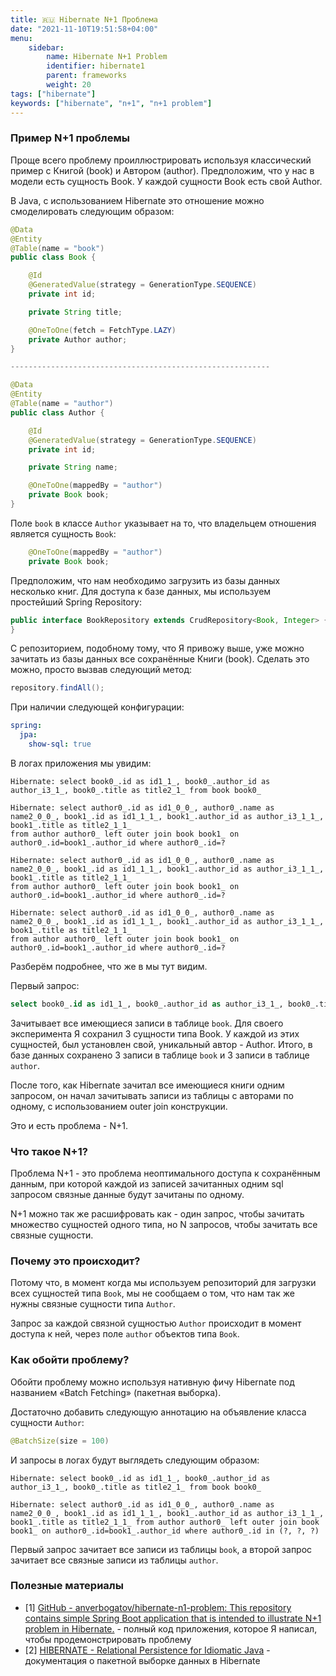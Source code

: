 ```yaml
---
title: 🇷🇺 Hibernate N+1 Проблема
date: "2021-11-10T19:51:58+04:00"
menu:
    sidebar:
        name: Hibernate N+1 Problem
        identifier: hibernate1
        parent: frameworks
        weight: 20
tags: ["hibernate"]
keywords: ["hibernate", "n+1", "n+1 problem"]
---
```


### Пример N+1 проблемы
Проще всего проблему проиллюстрировать используя классический пример с Книгой (book) и Автором (author). Предположим, что у нас в модели есть сущность Book. У каждой сущности Book есть свой Author.

В Java, с использованием Hibernate это отношение можно смоделировать следующим образом:
```java
@Data
@Entity
@Table(name = "book")
public class Book {

    @Id
    @GeneratedValue(strategy = GenerationType.SEQUENCE)
    private int id;

    private String title;

    @OneToOne(fetch = FetchType.LAZY)
    private Author author;
}

----------------------------------------------------------

@Data
@Entity
@Table(name = "author")
public class Author {

    @Id
    @GeneratedValue(strategy = GenerationType.SEQUENCE)
    private int id;

    private String name;

    @OneToOne(mappedBy = "author")
    private Book book;
}

```
Поле `book` в классе `Author` указывает на то, что владельцем отношения является сущность `Book`:
```java
    @OneToOne(mappedBy = "author")
    private Book book;
```

Предположим, что нам необходимо загрузить из базы данных несколько книг.  Для доступа к базе данных, мы используем простейший Spring Repository:
```java
public interface BookRepository extends CrudRepository<Book, Integer> {
}
```
C репозиторием, подобному тому, что Я привожу выше, уже можно зачитать из базы данных все сохранённые Книги (book). Сделать это можно, просто вызвав следующий метод:
```java
repository.findAll();
```
При наличии следующей конфигурации:
```yaml
spring:
  jpa:
    show-sql: true
```
В логах приложения мы увидим:
```logs
Hibernate: select book0_.id as id1_1_, book0_.author_id as author_i3_1_, book0_.title as title2_1_ from book book0_

Hibernate: select author0_.id as id1_0_0_, author0_.name as name2_0_0_, book1_.id as id1_1_1_, book1_.author_id as author_i3_1_1_, book1_.title as title2_1_1_ 
from author author0_ left outer join book book1_ on author0_.id=book1_.author_id where author0_.id=?

Hibernate: select author0_.id as id1_0_0_, author0_.name as name2_0_0_, book1_.id as id1_1_1_, book1_.author_id as author_i3_1_1_, book1_.title as title2_1_1_ 
from author author0_ left outer join book book1_ on author0_.id=book1_.author_id where author0_.id=?

Hibernate: select author0_.id as id1_0_0_, author0_.name as name2_0_0_, book1_.id as id1_1_1_, book1_.author_id as author_i3_1_1_, book1_.title as title2_1_1_ 
from author author0_ left outer join book book1_ on author0_.id=book1_.author_id where author0_.id=?
```

Разберём подробнее, что же в мы тут видим.

Первый запрос:
```sql
select book0_.id as id1_1_, book0_.author_id as author_i3_1_, book0_.title as title2_1_ from book book0_
```
Зачитывает все имеющиеся записи в таблице `book`. Для своего эксперимента Я сохранил 3 сущности типа Book. У каждой из этих сущностей, был установлен свой, уникальный автор - Author. Итого, в базе данных сохранено 3 записи в таблице `book` и 3 записи в таблице `author`.

После того, как Hibernate зачитал все имеющиеся книги одним запросом, он начал зачитывать записи из таблицы с авторами по одному, с использованием outer join конструкции.

Это и есть проблема - N+1.

### Что такое N+1?
Проблема N+1 - это проблема неоптимального доступа к сохранённым данным, при которой каждой из записей зачитанных одним sql запросом связные данные будут зачитаны по одному.

N+1 можно так же расшифровать как - один запрос, чтобы зачитать множество сущностей одного типа, но N запросов, чтобы зачитать все связные сущности.

### Почему это происходит?
Потому что, в момент когда мы используем репозиторий для загрузки всех сущностей типа `Book`, мы не сообщаем о том, что нам так же нужны связные сущности типа `Author`.

Запрос за каждой связной сущностью `Author` происходит в момент доступа к ней, через поле `author` объектов типа `Book`. 

### Как обойти проблему?
Обойти проблему можно используя нативную фичу Hibernate под названием «Batch Fetching» (пакетная выборка).

Достаточно добавить следующую аннотацию на объявление класса сущности `Author`:
```java
@BatchSize(size = 100)
```
И запросы в логах будут выглядеть следующим образом:
```logs
Hibernate: select book0_.id as id1_1_, book0_.author_id as author_i3_1_, book0_.title as title2_1_ from book book0_

Hibernate: select author0_.id as id1_0_0_, author0_.name as name2_0_0_, book1_.id as id1_1_1_, book1_.author_id as author_i3_1_1_, book1_.title as title2_1_1_ from author author0_ left outer join book book1_ on author0_.id=book1_.author_id where author0_.id in (?, ?, ?)
```
Первый запрос зачитает все записи из таблицы `book`, а второй запрос зачитает все связные записи из таблицы `author`. 

### Полезные материалы
* [1] [GitHub - anverbogatov/hibernate-n1-problem: This repository contains simple Spring Boot application that is intended to illustrate N+1 problem in Hibernate.](https://github.com/anverbogatov/hibernate-n1-problem) - полный код приложения, которое Я написал, чтобы продемонстрировать проблему
* [2] [HIBERNATE - Relational Persistence for Idiomatic Java](https://docs.jboss.org/hibernate/orm/4.3/manual/en-US/html_single/#performance-fetching-batch) - документация о пакетной выборке данных в Hibernate